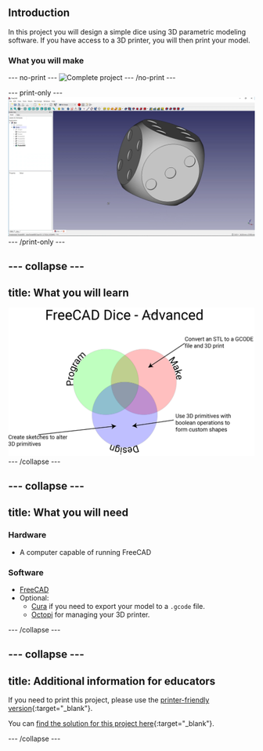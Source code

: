 ## Introduction

In this project you will design a simple dice using 3D parametric modeling software. If you have access to a 3D printer, you will then print your model.

### What you will make

--- no-print ---
![Complete project](images/finished_dice.gif)
--- /no-print ---

--- print-only ---
![Complete project](images/finished_dice.png)
--- /print-only ---

--- collapse ---
---
title: What you will learn
---
![dmc](images/freecad-dice-dmc.png)
--- /collapse ---

--- collapse ---
---
title: What you will need
---
### Hardware

+ A computer capable of running FreeCAD

### Software

+ [FreeCAD](https://www.freecadweb.org/)
+ Optional:
    + [Cura](https://ultimaker.com/en/resources/51943-installation-ultimaker-cura) if you need to export your model to a `.gcode` file.
    + [Octopi](https://octoprint.org/download/) for managing your 3D printer.

--- /collapse ---



--- collapse ---
---
title: Additional information for educators
---

If you need to print this project, please use the [printer-friendly version](https://projects.raspberrypi.org/en/projects/freecad-dice/print){:target="_blank"}.

You can [find the solution for this project here](http://rpf.io/p/en/getting-started-freecad-get){:target="_blank"}.

--- /collapse ---
